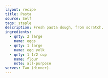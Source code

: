 ```yaml
---
layout: recipe
title: Pasta
source: Self
tags: staple
description: Fresh pasta dough, from scratch.
ingredients:
  - qnty: 2 large
    name: eggs
  - qnty: 1 large
    name: egg yolk
  - qnty: 1 1/2 cup
    name: flour
    note: all-purpose
serves: Two (dinner).
---
```

